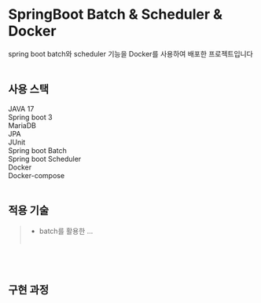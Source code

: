 # SpringBoot Batch & Scheduler & Docker
spring boot batch와 scheduler 기능을 Docker를 사용하여 배포한 프로젝트입니다
<br/>
<br/>

## 사용 스택
JAVA 17 <br/>
Spring boot 3 <br/>
MariaDB <br/>
JPA <br/>
JUnit <br/>
Spring boot Batch <br/>
Spring boot Scheduler <br/>
Docker <br/>
Docker-compose <br/>
<br/>

## 적용 기술
> - batch를 활용한 ... <br/><br/>
<br/>
<br/>

## 구현 과정
